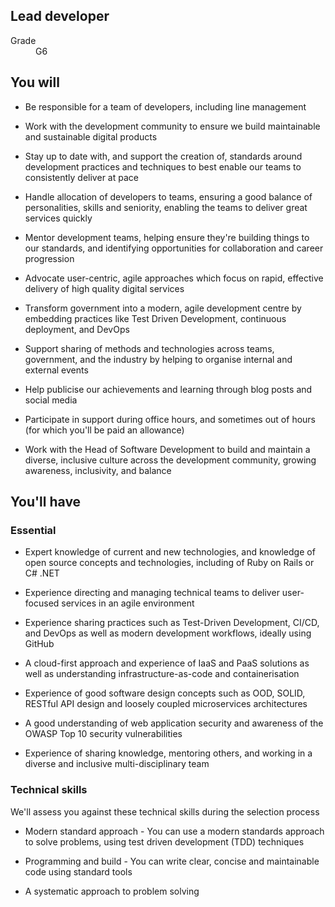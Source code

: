 ## Lead developer

<dl class="govuk-summary-list">
  <div class="govuk-summary-list__row">
    <dt class="govuk-summary-list__key">
      Grade
    </dt>
    <dd class="govuk-summary-list__value">
      G6
    </dd>
  </div>
</dl>


## You will

* Be responsible for a team of developers, including line management

* Work with the development community to ensure we build maintainable and sustainable digital products

* Stay up to date with, and support the creation of, standards around development practices and techniques to best enable our teams to consistently deliver at pace

* Handle allocation of developers to teams, ensuring a good balance of personalities, skills and seniority, enabling the teams to deliver great services quickly

* Mentor development teams, helping ensure they're building things to our standards, and identifying opportunities for collaboration and career progression

* Advocate user-centric, agile approaches which focus on rapid, effective delivery of high quality digital services

* Transform government into a modern, agile development centre by embedding practices like Test Driven Development, continuous deployment, and DevOps

* Support sharing of methods and technologies across teams, government, and the industry by helping to organise internal and external events

* Help publicise our achievements and learning through blog posts and social media

* Participate in support during office hours, and sometimes out of hours (for which you'll be paid an allowance)

* Work with the Head of Software Development to build and maintain a diverse, inclusive culture across the development community, growing awareness, inclusivity, and balance

## You'll have

### Essential

* Expert knowledge of current and new technologies, and knowledge of open source concepts and technologies, including of Ruby on Rails or C# .NET

* Experience directing and managing technical teams to deliver user-focused services in an agile environment

* Experience sharing practices such as Test-Driven Development, CI/CD, and DevOps as well as modern development workflows, ideally using GitHub

* A cloud-first approach and experience of IaaS and PaaS solutions as well as understanding infrastructure-as-code and containerisation

* Experience of good software design concepts such as OOD, SOLID, RESTful API design and loosely coupled microservices architectures

* A good understanding of web application security and awareness of the OWASP Top 10 security vulnerabilities

* Experience of sharing knowledge, mentoring others, and working in a diverse and inclusive multi-disciplinary team

### Technical skills

We'll assess you against these technical skills during the selection process

* Modern standard approach - You can use a modern standards approach to solve problems, using test driven development (TDD) techniques

* Programming and build - You can write clear, concise and maintainable code using standard tools

* A systematic approach to problem solving